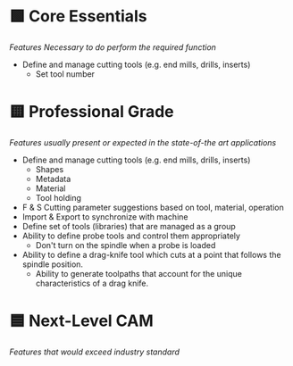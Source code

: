 # 🟩 Core Essentials
_Features Necessary to do perform the required function_

- Define and manage cutting tools (e.g. end mills, drills, inserts)
    - Set tool number


# 🟨 Professional Grade
*Features usually present or expected in the state-of-the art applications*

- Define and manage cutting tools (e.g. end mills, drills, inserts)
	- Shapes
	- Metadata
	- Material
	- Tool holding
- F & S Cutting parameter suggestions based on tool, material, operation
- Import & Export to synchronize with machine
- Define set of tools (libraries) that are managed as a group
- Ability to define probe tools and control them appropriately
	- Don't turn on the spindle when a probe is loaded
- Ability to define a drag-knife tool which cuts at a point that follows the spindle position.
	- Ability to generate toolpaths that account for the unique characteristics of a drag knife.  	 


# 🟦 Next-Level CAM
*Features that would exceed industry standard*



